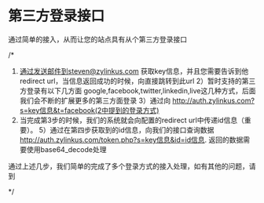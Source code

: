 # 第三方登录接口
通过简单的接入，从而让您的站点具有从个第三方登录接口

/*
1) 通过发送邮件到steven@zylinkus.com 获取key信息，并且您需要告诉到他redirect url，当信息返回成功的时候，向直接跳转到此url
2）暂时支持的第三方登录有以下几方面 google,facebook,twitter,linkedin,live这几种方式，后面我们会不断的扩展更多的第三方面登录
3）通过向 http://auth.zylinkus.com?s=key信息&t=facebook(2中提到的登录方式)
4) 当完成第3步的时候，我们的系统就会向配置的redirect url中传递id信息（重要）。
5）通过在第四步获取到的id信息，向我们的接口查询数据 http://auth.zylinkus.com/token.php?s=key信息&id=id信息. 返回的数据需要使用base64_decode处理

通过上述几步，我们简单的完成了多个登录方式的接入处理，如有其他的问题，请到

*/